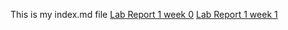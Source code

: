 This is my index.md file 
[Lab Report 1 week 0](https://<Sherif-Elfiky>.github.io/<cse15l-lab-reports>/lab-report-1-week-0.html)
[Lab Report 1 week 1](https://<Sherif-Elfiky>.github.io/<cse15l-lab-reports>/lab-report-1-week-1.html)





